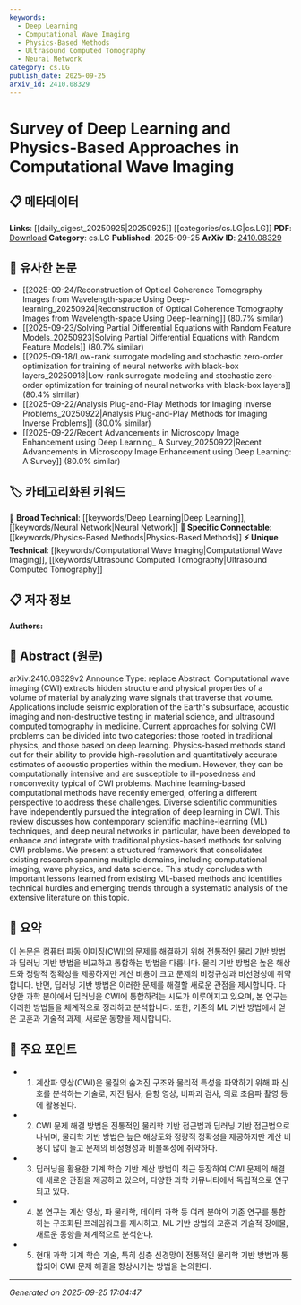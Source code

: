 ```yaml
---
keywords:
  - Deep Learning
  - Computational Wave Imaging
  - Physics-Based Methods
  - Ultrasound Computed Tomography
  - Neural Network
category: cs.LG
publish_date: 2025-09-25
arxiv_id: 2410.08329
---
```


<!-- KEYWORD_LINKING_METADATA:
{
  "processed_timestamp": "2025-09-25T17:04:47.583836",
  "vocabulary_version": "1.0",
  "selected_keywords": [
    "Deep Learning",
    "Computational Wave Imaging",
    "Physics-Based Methods",
    "Ultrasound Computed Tomography",
    "Neural Network"
  ],
  "rejected_keywords": [],
  "similarity_scores": {
    "Deep Learning": 0.85,
    "Computational Wave Imaging": 0.8,
    "Physics-Based Methods": 0.7,
    "Ultrasound Computed Tomography": 0.75,
    "Neural Network": 0.78
  },
  "extraction_method": "AI_prompt_based",
  "budget_applied": true,
  "candidates_json": {
    "candidates": [
      {
        "surface": "Deep Learning",
        "canonical": "Deep Learning",
        "aliases": [
          "DL"
        ],
        "category": "broad_technical",
        "rationale": "Deep Learning is a core technology discussed in the paper, providing a bridge between traditional physics-based methods and modern computational techniques.",
        "novelty_score": 0.45,
        "connectivity_score": 0.9,
        "specificity_score": 0.65,
        "link_intent_score": 0.85
      },
      {
        "surface": "Computational Wave Imaging",
        "canonical": "Computational Wave Imaging",
        "aliases": [
          "CWI"
        ],
        "category": "unique_technical",
        "rationale": "This is the central topic of the paper, crucial for linking discussions on imaging techniques across different domains.",
        "novelty_score": 0.75,
        "connectivity_score": 0.7,
        "specificity_score": 0.85,
        "link_intent_score": 0.8
      },
      {
        "surface": "Physics-Based Methods",
        "canonical": "Physics-Based Methods",
        "aliases": [
          "Traditional Physics Methods"
        ],
        "category": "specific_connectable",
        "rationale": "These methods are contrasted with machine learning approaches, providing a key point of comparison in the paper.",
        "novelty_score": 0.55,
        "connectivity_score": 0.78,
        "specificity_score": 0.72,
        "link_intent_score": 0.7
      },
      {
        "surface": "Ultrasound Computed Tomography",
        "canonical": "Ultrasound Computed Tomography",
        "aliases": [
          "Ultrasound CT"
        ],
        "category": "unique_technical",
        "rationale": "This specific application of CWI highlights its medical relevance, offering a unique linkage point to medical imaging.",
        "novelty_score": 0.68,
        "connectivity_score": 0.65,
        "specificity_score": 0.8,
        "link_intent_score": 0.75
      },
      {
        "surface": "Deep Neural Networks",
        "canonical": "Neural Network",
        "aliases": [
          "DNN"
        ],
        "category": "broad_technical",
        "rationale": "Deep Neural Networks are a specific application of neural networks discussed in the context of enhancing CWI.",
        "novelty_score": 0.5,
        "connectivity_score": 0.88,
        "specificity_score": 0.7,
        "link_intent_score": 0.78
      }
    ],
    "ban_list_suggestions": [
      "method",
      "approach",
      "framework"
    ]
  },
  "decisions": [
    {
      "candidate_surface": "Deep Learning",
      "resolved_canonical": "Deep Learning",
      "decision": "linked",
      "scores": {
        "novelty": 0.45,
        "connectivity": 0.9,
        "specificity": 0.65,
        "link_intent": 0.85
      }
    },
    {
      "candidate_surface": "Computational Wave Imaging",
      "resolved_canonical": "Computational Wave Imaging",
      "decision": "linked",
      "scores": {
        "novelty": 0.75,
        "connectivity": 0.7,
        "specificity": 0.85,
        "link_intent": 0.8
      }
    },
    {
      "candidate_surface": "Physics-Based Methods",
      "resolved_canonical": "Physics-Based Methods",
      "decision": "linked",
      "scores": {
        "novelty": 0.55,
        "connectivity": 0.78,
        "specificity": 0.72,
        "link_intent": 0.7
      }
    },
    {
      "candidate_surface": "Ultrasound Computed Tomography",
      "resolved_canonical": "Ultrasound Computed Tomography",
      "decision": "linked",
      "scores": {
        "novelty": 0.68,
        "connectivity": 0.65,
        "specificity": 0.8,
        "link_intent": 0.75
      }
    },
    {
      "candidate_surface": "Deep Neural Networks",
      "resolved_canonical": "Neural Network",
      "decision": "linked",
      "scores": {
        "novelty": 0.5,
        "connectivity": 0.88,
        "specificity": 0.7,
        "link_intent": 0.78
      }
    }
  ]
}
-->

# Survey of Deep Learning and Physics-Based Approaches in Computational Wave Imaging

## 📋 메타데이터

**Links**: [[daily_digest_20250925|20250925]] [[categories/cs.LG|cs.LG]]
**PDF**: [Download](https://arxiv.org/pdf/2410.08329.pdf)
**Category**: cs.LG
**Published**: 2025-09-25
**ArXiv ID**: [2410.08329](https://arxiv.org/abs/2410.08329)

## 🔗 유사한 논문
- [[2025-09-24/Reconstruction of Optical Coherence Tomography Images from Wavelength-space Using Deep-learning_20250924|Reconstruction of Optical Coherence Tomography Images from Wavelength-space Using Deep-learning]] (80.7% similar)
- [[2025-09-23/Solving Partial Differential Equations with Random Feature Models_20250923|Solving Partial Differential Equations with Random Feature Models]] (80.7% similar)
- [[2025-09-18/Low-rank surrogate modeling and stochastic zero-order optimization for training of neural networks with black-box layers_20250918|Low-rank surrogate modeling and stochastic zero-order optimization for training of neural networks with black-box layers]] (80.4% similar)
- [[2025-09-22/Analysis Plug-and-Play Methods for Imaging Inverse Problems_20250922|Analysis Plug-and-Play Methods for Imaging Inverse Problems]] (80.0% similar)
- [[2025-09-22/Recent Advancements in Microscopy Image Enhancement using Deep Learning_ A Survey_20250922|Recent Advancements in Microscopy Image Enhancement using Deep Learning: A Survey]] (80.0% similar)

## 🏷️ 카테고리화된 키워드
**🧠 Broad Technical**: [[keywords/Deep Learning|Deep Learning]], [[keywords/Neural Network|Neural Network]]
**🔗 Specific Connectable**: [[keywords/Physics-Based Methods|Physics-Based Methods]]
**⚡ Unique Technical**: [[keywords/Computational Wave Imaging|Computational Wave Imaging]], [[keywords/Ultrasound Computed Tomography|Ultrasound Computed Tomography]]

## 📋 저자 정보

**Authors:** 

## 📄 Abstract (원문)

arXiv:2410.08329v2 Announce Type: replace 
Abstract: Computational wave imaging (CWI) extracts hidden structure and physical properties of a volume of material by analyzing wave signals that traverse that volume. Applications include seismic exploration of the Earth's subsurface, acoustic imaging and non-destructive testing in material science, and ultrasound computed tomography in medicine. Current approaches for solving CWI problems can be divided into two categories: those rooted in traditional physics, and those based on deep learning. Physics-based methods stand out for their ability to provide high-resolution and quantitatively accurate estimates of acoustic properties within the medium. However, they can be computationally intensive and are susceptible to ill-posedness and nonconvexity typical of CWI problems. Machine learning-based computational methods have recently emerged, offering a different perspective to address these challenges. Diverse scientific communities have independently pursued the integration of deep learning in CWI. This review discusses how contemporary scientific machine-learning (ML) techniques, and deep neural networks in particular, have been developed to enhance and integrate with traditional physics-based methods for solving CWI problems.
  We present a structured framework that consolidates existing research spanning multiple domains, including computational imaging, wave physics, and data science. This study concludes with important lessons learned from existing ML-based methods and identifies technical hurdles and emerging trends through a systematic analysis of the extensive literature on this topic.

## 📝 요약

이 논문은 컴퓨터 파동 이미징(CWI)의 문제를 해결하기 위해 전통적인 물리 기반 방법과 딥러닝 기반 방법을 비교하고 통합하는 방법을 다룹니다. 물리 기반 방법은 높은 해상도와 정량적 정확성을 제공하지만 계산 비용이 크고 문제의 비정규성과 비선형성에 취약합니다. 반면, 딥러닝 기반 방법은 이러한 문제를 해결할 새로운 관점을 제시합니다. 다양한 과학 분야에서 딥러닝을 CWI에 통합하려는 시도가 이루어지고 있으며, 본 연구는 이러한 방법들을 체계적으로 정리하고 분석합니다. 또한, 기존의 ML 기반 방법에서 얻은 교훈과 기술적 과제, 새로운 동향을 제시합니다.

## 🎯 주요 포인트

- 1. 계산파 영상(CWI)은 물질의 숨겨진 구조와 물리적 특성을 파악하기 위해 파 신호를 분석하는 기술로, 지진 탐사, 음향 영상, 비파괴 검사, 의료 초음파 촬영 등에 활용된다.
- 2. CWI 문제 해결 방법은 전통적인 물리학 기반 접근법과 딥러닝 기반 접근법으로 나뉘며, 물리학 기반 방법은 높은 해상도와 정량적 정확성을 제공하지만 계산 비용이 많이 들고 문제의 비정형성과 비볼록성에 취약하다.
- 3. 딥러닝을 활용한 기계 학습 기반 계산 방법이 최근 등장하여 CWI 문제의 해결에 새로운 관점을 제공하고 있으며, 다양한 과학 커뮤니티에서 독립적으로 연구되고 있다.
- 4. 본 연구는 계산 영상, 파 물리학, 데이터 과학 등 여러 분야의 기존 연구를 통합하는 구조화된 프레임워크를 제시하고, ML 기반 방법의 교훈과 기술적 장애물, 새로운 동향을 체계적으로 분석한다.
- 5. 현대 과학 기계 학습 기술, 특히 심층 신경망이 전통적인 물리학 기반 방법과 통합되어 CWI 문제 해결을 향상시키는 방법을 논의한다.


---

*Generated on 2025-09-25 17:04:47*
